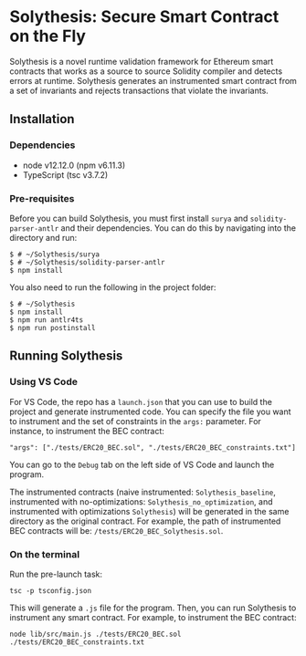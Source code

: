 # Solythesis: Secure Smart Contract on the Fly

Solythesis is a novel runtime validation framework for Ethereum smart contracts that works as a source to source Solidity compiler and detects errors at runtime. Solythesis generates an instrumented smart contract from a set of invariants and rejects transactions that violate the invariants.

## Installation

### Dependencies
* node v12.12.0 (npm v6.11.3)
* TypeScript (tsc v3.7.2)

### Pre-requisites
Before you can build Solythesis, you must first install `surya` and `solidity-parser-antlr` and their dependencies. You can do this by navigating into the directory and run:
```
$ # ~/Solythesis/surya
$ # ~/Solythesis/solidity-parser-antlr
$ npm install 
```

You also need to run the following in the project folder:
```
$ # ~/Solythesis
$ npm install
$ npm run antlr4ts
$ npm run postinstall
```

## Running Solythesis
### Using VS Code
For VS Code, the repo has a `launch.json` that you can use to build the project and generate instrumented code. You can specify the file you want to instrument and the set of constraints in the `args:` parameter. For instance, to instrument the BEC contract:
```
"args": ["./tests/ERC20_BEC.sol", "./tests/ERC20_BEC_constraints.txt"]
```

You can go to the `Debug` tab on the left side of VS Code and launch the program. 

The instrumented contracts (naive instrumented: `Solythesis_baseline`, instrumented with no-optimizations: `Solythesis_no_optimization`, and instrumented with optimizations `Solythesis`) will be generated in the same directory as the original contract. For example, the path of instrumented BEC contracts will be: `/tests/ERC20_BEC_Solythesis.sol`. 

### On the terminal

Run the pre-launch task:
```
tsc -p tsconfig.json
```

This will generate a `.js` file for the program. Then, you can run Solythesis to instrument any smart contract. For example, to instrument the BEC contract:
```
node lib/src/main.js ./tests/ERC20_BEC.sol ./tests/ERC20_BEC_constraints.txt
```
